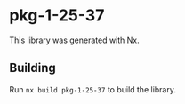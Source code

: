 # pkg-1-25-37

This library was generated with [Nx](https://nx.dev).

## Building

Run `nx build pkg-1-25-37` to build the library.
